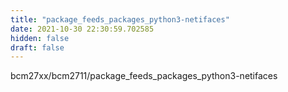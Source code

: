 ```yaml
---
title: "package_feeds_packages_python3-netifaces"
date: 2021-10-30 22:30:59.702585
hidden: false
draft: false
---
```


bcm27xx/bcm2711/package_feeds_packages_python3-netifaces

